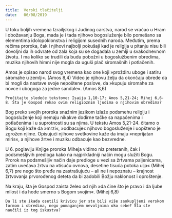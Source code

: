 ```yaml
---
title:  Verski tlačitelji  
date:   06/08/2019
---
```


U toku boljih vremena Izrailjskog i Judinog carstva, narod se vraćao u Hram i obožavanju Boga, mada je i tada njihovo bogosluženje bilo pomešano sa elementima idolopoklonstva i religijom susednih naroda. Međutim, prema rečima proroka, čak i njihovi najbolji pokušaji kad je religija u pitanju nisu bili dovoljni da ih odvrate od zala koja su se događala u zemlji u svakodnevnom životu. I ma koliko se trudili da budu pobožni u bogoslužbenim obredima, muzika njihovih himni nije mogla da uguši plač siromašnih i potlačenih.

Amos je opisao narod svog vremena kao one koji »proždiru uboge i satiru siromahe u zemlji«. (Amos 8,4) Video je njihovu želju da okončaju obrede da bi mogli da nastave svoje nepoštene poslove, da »kupuju siromahe za novce i ubogoga za jedne sandale«. (Amos 8,6)

`Pročitajte sledeće tekstove: Isaija 1,10-17; Amos 5,21-24; Mihej 6,6-8. Šta je Gospod rekao ovim religioznim ljudima o njihovim obredima?`

Bog preko svojih proroka snažnim jezikom izlaže podsmehu religiju i bogosluženje koji nemaju nikakve dodirne tačke sa napaćenima i potlačenima i u suprotnosti su sa njima. U tekstu Amos 5,21-24. čitamo o Bogu koji kaže da »mrzi«, »odbacuje« njihovo bogosluženje i uopšteno je zgrožen njime. Opisujući njihove svetkovine kaže da imaju »neprijatan miris«, a njihove žrtve i muziku odbacuje kao bezvredne.    

U 6. poglavlju Knjige proroka Miheja vidimo niz preteranih, čak i podsmešljivih predloga kako na najprikladniji način mogu služiti Bogu. Prorok na podsmešljiv način daje predloge u vezi sa žrtvama paljenicama, zatim uvećava žrtvu na »tisuću ovnova, desetine tisuća potoka ulja« (Mihej 6,7) pre nego što pređe na zastrašujuću – ali ne i nepoznatu – krajnost žrtvovanja prvorođenog deteta da bi zadobili Božju naklonost i oproštenje.

Na kraju, šta je Gospod zaista želeo od njih »da čine što je pravo i da ljube milost i da hode smerno s Bogom svojim«. (Mihej 6,8)

`Da li ste ikada osetili krivicu jer ste bili više zaokupljeni verskom formom i obredima, nego pomaganjem nevoljnima oko sebe? Šta ste naučili iz tog iskustva?`
